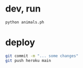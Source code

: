 

# dev, run
```bash
python animals.ph
```

# deploy
```bash
git commit -m "... some changes"
git push heroku main
```